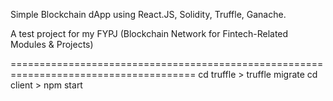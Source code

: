 Simple Blockchain dApp using React.JS, Solidity, Truffle, Ganache.

A test project for my FYPJ (Blockchain Network for Fintech-Related Modules & Projects)

======================================================================================
cd truffle > truffle migrate
cd client > npm start
